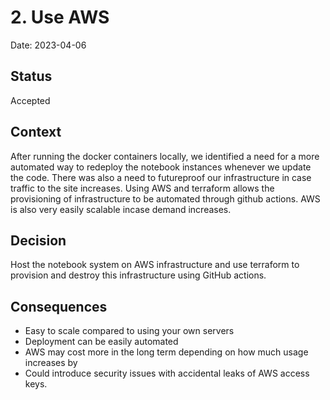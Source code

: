 # 2. Use AWS

Date: 2023-04-06

## Status

Accepted

## Context

After running the docker containers locally, we identified a need for a more automated way to redeploy the notebook instances whenever we update the code. There was also a need to futureproof our infrastructure in case traffic to the site increases. Using AWS and terraform allows the provisioning of infrastructure to be automated through github actions. AWS is also very easily scalable incase demand increases.

## Decision

Host the notebook system on AWS infrastructure and use terraform to provision and destroy this infrastructure using GitHub actions.

## Consequences

- Easy to scale compared to using your own servers
- Deployment can be easily automated
- AWS may cost more in the long term depending on how much usage increases by
- Could introduce security issues with accidental leaks of AWS access keys.


